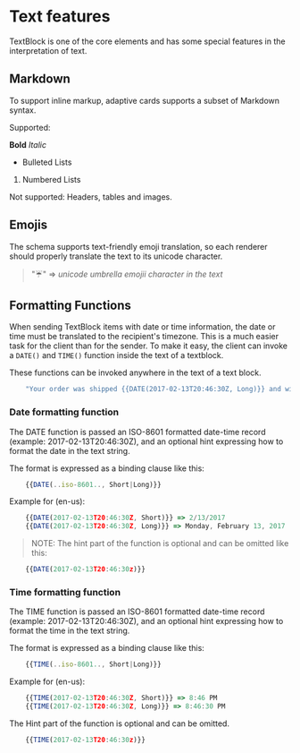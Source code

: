 # Text features
TextBlock is one of the core elements and has some special features in the interpretation of text.

## Markdown
To support inline markup, adaptive cards supports a subset of Markdown syntax.

Supported:

**Bold**
*Italic*
* Bulleted Lists
1. Numbered Lists

Not supported:
Headers, tables and images.

## Emojis
The schema supports text-friendly emoji translation, so each renderer should properly translate the text to its unicode character.

> ":umbrella:" => *unicode umbrella emojii character in the text*

## Formatting Functions

When sending TextBlock items with date or time information, the date or time must be translated to the
recipient's timezone.  This is a much easier task for the client than for the sender. To make it easy, the client can invoke a `DATE()` and `TIME()` function inside the text of a textblock.

These functions can be invoked anywhere in the text of a text block.

```javascript
    "Your order was shipped {{DATE(2017-02-13T20:46:30Z, Long)}} and will arrive at {{TIME(2017-02-13T20:00:00Z, Short)}}" 
```

### Date formatting function

The DATE function is passed an ISO-8601 formatted date-time record (example: 2017-02-13T20:46:30Z), and an optional hint expressing how to format the date in the text string.

The format is expressed as a binding clause like this:

```javascript
    {{DATE(..iso-8601.., Short|Long)}}
```

Example for (en-us):
```javascript
    {{DATE(2017-02-13T20:46:30Z, Short)}} => 2/13/2017
    {{DATE(2017-02-13T20:46:30Z, Long)}} => Monday, February 13, 2017
```
> NOTE: The hint part of the function is optional and can be omitted like this:
```javascript
    {{DATE(2017-02-13T20:46:30z)}}
```

### Time formatting function

The TIME function is passed an ISO-8601 formatted date-time record (example: 2017-02-13T20:46:30Z), and an optional hint expressing how to format the time in the text string.

The format is expressed as a binding clause like this:

```javascript
    {{TIME(..iso-8601.., Short|Long)}}
```
Example for (en-us):
```javascript
    {{TIME(2017-02-13T20:46:30Z, Short)}} => 8:46 PM
    {{TIME(2017-02-13T20:46:30Z, Long)}} => 8:46:30 PM
```
The Hint part of the function is optional and can be omitted.

```javascript
    {{TIME(2017-02-13T20:46:30z)}}
```
